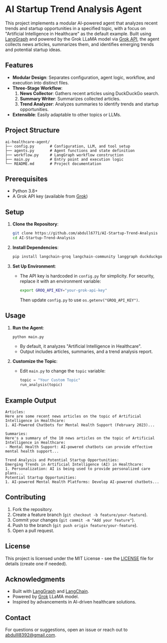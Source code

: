 # AI Startup Trend Analysis Agent

This project implements a modular AI-powered agent that analyzes recent trends and startup opportunities in a specified topic, with a focus on "Artificial Intelligence in Healthcare" as the default example. Built using [LangGraph](https://github.com/langchain-ai/langgraph) and powered by the Grok LLaMA model via [Grok API](https://groq.com/), the agent collects news articles, summarizes them, and identifies emerging trends and potential startup ideas.

## Features
- **Modular Design**: Separates configuration, agent logic, workflow, and execution into distinct files.
- **Three-Stage Workflow**:
  1. **News Collector**: Gathers recent articles using DuckDuckGo search.
  2. **Summary Writer**: Summarizes collected articles.
  3. **Trend Analyzer**: Analyzes summaries to identify trends and startup opportunities.
- **Extensible**: Easily adaptable to other topics or LLMs.

## Project Structure
```
ai-healthcare-agent/
├── config.py       # Configuration, LLM, and tool setup
├── agents.py       # Agent functions and state definition
├── workflow.py     # LangGraph workflow construction
├── main.py         # Entry point and execution logic
└── README.md       # Project documentation
```

## Prerequisites
- Python 3.8+
- A Grok API key (available from [Grok](https://groq.com/))

## Setup
1. **Clone the Repository**:
   ```bash
   git clone https://github.com/abdull6771/AI-Startup-Trend-Analysis
   cd AI-Startup-Trend-Analysis
   ```

2. **Install Dependencies**:
   ```bash
   pip install langchain-groq langchain-community langgraph duckduckgo-search
   ```

3. **Set Up Environment**:
   - The API key is hardcoded in `config.py` for simplicity. For security, replace it with an environment variable:
     ```bash
     export GROQ_API_KEY="your-grok-api-key"
     ```
     Then update `config.py` to use `os.getenv("GROQ_API_KEY")`.

## Usage
1. **Run the Agent**:
   ```bash
   python main.py
   ```
   - By default, it analyzes "Artificial Intelligence in Healthcare".
   - Output includes articles, summaries, and a trend analysis report.

2. **Customize the Topic**:
   - Edit `main.py` to change the `topic` variable:
     ```python
     topic = "Your Custom Topic"
     run_analysis(topic)
     ```

## Example Output
```
Articles:
Here are some recent news articles on the topic of Artificial Intelligence in Healthcare:
1. AI-Powered Chatbots for Mental Health Support (February 2023)...

Summaries:
Here's a summary of the 10 news articles on the topic of Artificial Intelligence in Healthcare:
- Mental Health Support: AI-powered chatbots can provide effective mental health support...

Trend Analysis and Potential Startup Opportunities:
Emerging Trends in Artificial Intelligence (AI) in Healthcare:
1. Personalization: AI is being used to provide personalized care plans...
Potential Startup Opportunities:
1. AI-powered Mental Health Platforms: Develop AI-powered chatbots...
```

## Contributing
1. Fork the repository.
2. Create a feature branch (`git checkout -b feature/your-feature`).
3. Commit your changes (`git commit -m "Add your feature"`).
4. Push to the branch (`git push origin feature/your-feature`).
5. Open a pull request.

## License
This project is licensed under the MIT License - see the [LICENSE](LICENSE) file for details (create one if needed).

## Acknowledgments
- Built with [LangGraph](https://github.com/langchain-ai/langgraph) and [LangChain](https://github.com/langchain-ai/langchain).
- Powered by [Grok](https://groq.com/) LLaMA model.
- Inspired by advancements in AI-driven healthcare solutions.

## Contact
For questions or suggestions, open an issue or reach out to [abdulll8392@gmail.com](mailto:abdulll8392@gmail.com).
